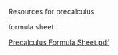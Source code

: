 Resources for precalculus

formula sheet

[Precalculus Formula Sheet.pdf](https://github.com/avipars/CS-Resources/files/8949180/Precalculus.Formula.Sheet.pdf)
